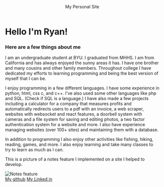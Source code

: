 

<link rel="stylesheet" href="assets/css/custom.css" /> 
<div>
<header class = "header-bar">
    My Personal Site
</header>
<h1 class = "centered-class">Hello I'm Ryan!</h1>
<h3 class = "centered-class">Here are a few things about me</h3>
<p class = "paragraph-text text-box"> I am an undergraduate student at BYU. I graduated from MHHS. I am from California and has always enjoyed the sunny areas it has. I have one brother and many cousins and other 
    family members. Throughout college I have dedicated my efforts to learning programming and being the best version of myself that I can be. 
</p>
<div class="spacer"></div>
<p class = "paragraph-text text-box">
    I enjoy programming in a few different languages. I have some experience in python, html, css
    c, and c++. I've also used some other languages like php and SQL. (Check if SQL is a language.) I have also
    made a few projects including a calculator for a company that measures profits and automatically redirects users to a pdf with an invoice, a web scraper, 
    websites with websocket and react features, a doorbell system with cameras and a file system for saving and editing photos, a two factor authentication system for a website and more. 
    I also have experience managing websites (over 100+ sites) and maintaining them with a database.  
</p>
<div class="spacer"></div>
<p class = "paragraph-text text-box">
    In addition to programming I also enjoy other activities like fishing, hiking, reading, games, and more. I also enjoy learning and take many classes to try to learn as much as I can. 
</p>
<div class="spacer"></div>
<p class= "paragraph-text text-box">This is a picture of a notes feature I implemented on a site I helped to develop.</p>
<img src="/notesOnSac.png" alt="Notes feature">
<div class = "centered-class">
<footer class = "footer-bar centered-class">
<a href = "https://github.com/h3llo225"> My github</a>
<a href = "https://www.linkedin.com/in/ryan-glenn-2249b7350/"> My Linked in</a>
</footer>
</div>
</div>
